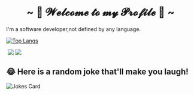 <h1 align="center">~ 💖 𝓦𝓮𝓵𝓬𝓸𝓶𝓮 𝓽𝓸 𝓶𝔂 𝓟𝓻𝓸𝓯𝓲𝓵𝓮 💖 ~</h1>

I'm a software developer,not defined by any language.  

[![Top Langs](https://github-readme-stats.vercel.app/api/top-langs/?username=soclear&hide_border=true&bg_color=135,F6D242,FF52E5)](https://github.com/anuraghazra/github-readme-stats)  

![![](https://gist.githubusercontent.com/SoClear/e485f19b04a04ee2b8facd17865f1707/raw/396135648ab02a16fd8d5216cb73cacbea0b233c/kotlin.svg)](https://kotlinlang.org/)
![](https://img.shields.io/badge/Azure_Functions-0062AD?style=for-the-badge&logo=azure-functions&logoColor=white)
![](https://gist.githubusercontent.com/SoClear/e485f19b04a04ee2b8facd17865f1707/raw/ef041663300c1fb62d02f133cf17515205c5232d/kotlin.svg)
## 😂 Here is a random joke that'll make you laugh!
![Jokes Card](https://readme-jokes.vercel.app/api)
